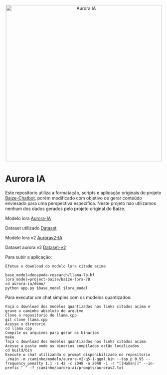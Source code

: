 <p align="center">
<img width="500px" alt="Aurora IA" src="https://i.redd.it/zkndu5kilmc31.png">
</p>

# Aurora IA 

Este repositorio utiliza a formatação, scripts e aplicação originais do projeto <a href="https://github.com/project-baize/baize-chatbot">Baize-Chatbot</a>, porém modificado com objetivo de gerar conteúdo enviesado para uma perspectiva específica. Neste projeto nao utilizamos nenhum dos dados gerados pelo projeto original do Baize.


Modelo lora  <a href="https://huggingface.co/chenuneris/lora-aurora">Aurora-IA</a>

Dataset utilizado <a href="https://huggingface.co/datasets/chenuneris/aurora-mix-data-baize-format/tree/main">Dataset</a>

Modelo lora v2 <a href="https://huggingface.co/chenuneris/lora-aurorav2">Aurorav2-IA</a>

Dataset aurora v2 <a href="https://huggingface.co/datasets/chenuneris/lora-aurora-v2">Dataset-v2</a>

Para subir a aplicação:

```
Efetue o download do modelo lora citado acima

base_model=decapoda-research/llama-7b-hf
lora_model=project-baize/baize-lora-7B
cd aurora-ia/demo/
python app.py $base_model $lora_model

```

Para executar um chat simples com os modelos quantizados:
```
Faça o download dos modelos quantizados nos links citados acima e grave o caminho absoluto do arquivo
Clone o repositorio do llama.cpp
git clone llama.cpp
Acesse o diretorio
cd llama.cpp
Compile os arquivos para gerar os binarios
make
faça o download dos modelos quantizados nos links citados acima
Acesse a pasta onde os binarios compilados estão localizados
cd build/bin
Execute o chat utilizando o prompt disponibilizado no repositorio
./main -m /caminho/modelo/aurora-v2-q5-1-ggml.bin --top_p 0.95 --frequency_penalty 1.1 -s 42 -c 2048 -n 2048 -i -r "[|Human|]" --in-prefix " " -f /caminho/aurora-ai/prompts/aurorav2.txt

```
